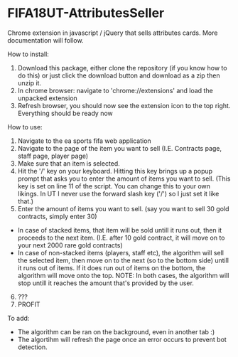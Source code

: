 # FIFA18UT-AttributesSeller
Chrome extension in javascript / jQuery that sells attributes cards. More documentation will follow.

How to install:

1. Download this package, either clone the repository (if you know how to do this) or just click the download button and download as a zip then unzip it.
2. In chrome browser: navigate to 'chrome://extensions' and load the unpacked extension
3. Refresh browser, you should now see the extension icon to the top right.
Everything should be ready now

How to use:
1. Navigate to the ea sports fifa web application
2. Navigate to the page of the item you want to sell (I.E. Contracts page, staff page, player page)
3. Make sure that an item is selected.
4. Hit the '/' key on your keyboard. Hitting this key brings up a popup prompt that asks you to enter the amount of items you want to sell. (This key is set on line 11 of the script. You can change this to your own likings. In UT I never use the forward slash key ('/') so I just set it like that.)
5. Enter the amount of items you want to sell. (say you want to sell 30 gold contracts, simply enter 30)
  - In case of stacked items, that item will be sold untill it runs out, then it proceeds to the next item. (I.E. after 10 gold contract, it will move on to your next 2000 rare gold contracts)
  - In case of non-stacked items (players, staff etc), the algorithm will sell the selected item, then move on to the next (so to the bottom side) untill it runs out of items. If it does run out of items on the bottom, the algorithm will move onto the top.
  NOTE: In both cases, the algorithm will stop untill it reaches the amount that's provided by the user.
6. ???
7. PROFIT

To add:
- The algorithm can be ran on the background, even in another tab :)
- The algortihm will refresh the page once an error occurs to prevent bot detection.
